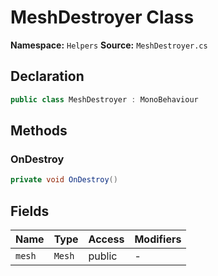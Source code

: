 # MeshDestroyer Class

**Namespace:** `Helpers`
**Source:** `MeshDestroyer.cs`

## Declaration

```csharp
public class MeshDestroyer : MonoBehaviour
```

## Methods

### OnDestroy

```csharp
private void OnDestroy()
```

## Fields

| Name | Type | Access | Modifiers |
|------|------|--------|-----------|
| `mesh` | `Mesh` | public | - |

